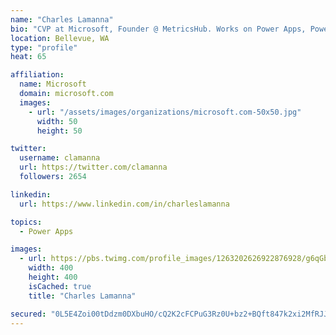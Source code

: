 ```yaml
---
name: "Charles Lamanna"
bio: "CVP at Microsoft, Founder @ MetricsHub. Works on Power Apps, Power Automate, Power Virtual Agent, Common Data Service and Dynamics 365."
location: Bellevue, WA
type: "profile"
heat: 65

affiliation:
  name: Microsoft
  domain: microsoft.com
  images:
    - url: "/assets/images/organizations/microsoft.com-50x50.jpg"
      width: 50
      height: 50

twitter:
  username: clamanna
  url: https://twitter.com/clamanna
  followers: 2654

linkedin:
  url: https://www.linkedin.com/in/charleslamanna

topics:
  - Power Apps

images:
  - url: https://pbs.twimg.com/profile_images/1263202626922876928/g6qGbHZ-_400x400.jpg
    width: 400
    height: 400
    isCached: true
    title: "Charles Lamanna"

secured: "0L5E4Zoi00tDdzm0DXbuHO/cQ2K2cFCPuG3Rz0U+bz2+BQft847k2xi2MfRJJ0GUC5ZfMaWdmPho6feGxueEecqm26a5gEiPZZJxrv8RpEbFVGC8lzbuToicBMCBNwP9yzqeqREhgC26jelxFSC1/XlH5qe+0sYnA1X2Tzd2VD3cgpeB3JJsYdTbU0OV9y0gjiq+Jn9hVz2qnRutcDd65kUbBedgV/Mho2sJsxgK/R4iReDmIJNONyAEWCRFuw6mbMwDlBPzBplNnPTuRAUFnXF5kLb5eX1cXZ1CqOyIyNFf1wQY3w3wo12falcGEspOQF8cbfnAon4UdwszO8ngyryNyB4i9udXw2i8XTdY4oWAhDohCQr2WGHLBhop8vlKpnUyQEyOkRVa1T7qUqzAA3QYwmhbTygs1Ul+xBqrmBE=;VFtLRETpl7AwQ9D+2PInpw=="
---
```


